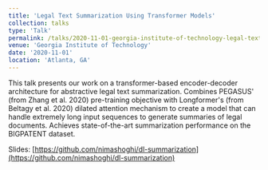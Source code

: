 ```yaml
---
title: 'Legal Text Summarization Using Transformer Models'
collection: talks
type: 'Talk'
permalink: /talks/2020-11-01-georgia-institute-of-technology-legal-text-summarization-using-transformer-models
venue: 'Georgia Institute of Technology'
date: '2020-11-01'
location: 'Atlanta, GA'
---
```


This talk presents our work on a transformer-based encoder-decoder architecture for abstractive legal text summarization. Combines PEGASUS' (from Zhang et al. 2020) pre-training objective with Longformer's (from Beltagy et al. 2020) dilated attention mechanism to create a model that can handle extremely long input sequences to generate summaries of legal documents. Achieves state-of-the-art summarization performance on the BIGPATENT dataset.

Slides: [https://github.com/nimashoghi/dl-summarization](https://github.com/nimashoghi/dl-summarization)

